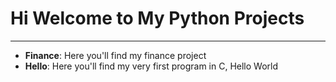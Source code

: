 <h1>Hi Welcome to My Python Projects</h1>
<hr>
<ul>
  <li><strong>Finance</strong>: Here you'll find my finance project</li>
  <li><strong>Hello</strong>: Here you'll find my very first program in C, Hello World</li>
</ul>
